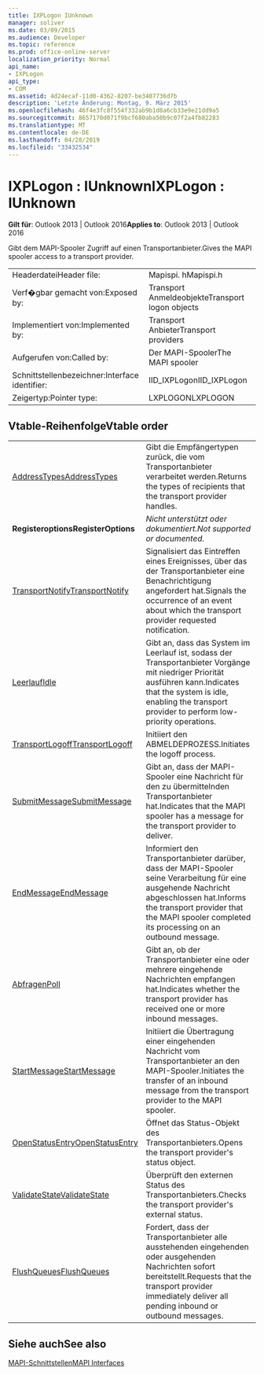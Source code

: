 ```yaml
---
title: IXPLogon IUnknown
manager: soliver
ms.date: 03/09/2015
ms.audience: Developer
ms.topic: reference
ms.prod: office-online-server
localization_priority: Normal
api_name:
- IXPLogon
api_type:
- COM
ms.assetid: 4d24ecaf-11d0-4362-8207-be3407736d7b
description: 'Letzte Änderung: Montag, 9. März 2015'
ms.openlocfilehash: 46f4e3fc8f554f332ab9b1d8a6cb33e9e21dd9a5
ms.sourcegitcommit: 8657170d071f9bcf680aba50b9c07f2a4fb82283
ms.translationtype: MT
ms.contentlocale: de-DE
ms.lasthandoff: 04/28/2019
ms.locfileid: "33432534"
---
```

# <a name="ixplogon--iunknown"></a><span data-ttu-id="f4b24-103">IXPLogon : IUnknown</span><span class="sxs-lookup"><span data-stu-id="f4b24-103">IXPLogon : IUnknown</span></span>

  
  
<span data-ttu-id="f4b24-104">**Gilt für**: Outlook 2013 | Outlook 2016</span><span class="sxs-lookup"><span data-stu-id="f4b24-104">**Applies to**: Outlook 2013 | Outlook 2016</span></span> 
  
<span data-ttu-id="f4b24-105">Gibt dem MAPI-Spooler Zugriff auf einen Transportanbieter.</span><span class="sxs-lookup"><span data-stu-id="f4b24-105">Gives the MAPI spooler access to a transport provider.</span></span> 
  
|||
|:-----|:-----|
|<span data-ttu-id="f4b24-106">Headerdatei</span><span class="sxs-lookup"><span data-stu-id="f4b24-106">Header file:</span></span>  <br/> |<span data-ttu-id="f4b24-107">Mapispi. h</span><span class="sxs-lookup"><span data-stu-id="f4b24-107">Mapispi.h</span></span>  <br/> |
|<span data-ttu-id="f4b24-108">Verf�gbar gemacht von:</span><span class="sxs-lookup"><span data-stu-id="f4b24-108">Exposed by:</span></span>  <br/> |<span data-ttu-id="f4b24-109">Transport Anmeldeobjekte</span><span class="sxs-lookup"><span data-stu-id="f4b24-109">Transport logon objects</span></span>  <br/> |
|<span data-ttu-id="f4b24-110">Implementiert von:</span><span class="sxs-lookup"><span data-stu-id="f4b24-110">Implemented by:</span></span>  <br/> |<span data-ttu-id="f4b24-111">Transport Anbieter</span><span class="sxs-lookup"><span data-stu-id="f4b24-111">Transport providers</span></span>  <br/> |
|<span data-ttu-id="f4b24-112">Aufgerufen von:</span><span class="sxs-lookup"><span data-stu-id="f4b24-112">Called by:</span></span>  <br/> |<span data-ttu-id="f4b24-113">Der MAPI-Spooler</span><span class="sxs-lookup"><span data-stu-id="f4b24-113">The MAPI spooler</span></span>  <br/> |
|<span data-ttu-id="f4b24-114">Schnittstellenbezeichner:</span><span class="sxs-lookup"><span data-stu-id="f4b24-114">Interface identifier:</span></span>  <br/> |<span data-ttu-id="f4b24-115">IID_IXPLogon</span><span class="sxs-lookup"><span data-stu-id="f4b24-115">IID_IXPLogon</span></span>  <br/> |
|<span data-ttu-id="f4b24-116">Zeigertyp:</span><span class="sxs-lookup"><span data-stu-id="f4b24-116">Pointer type:</span></span>  <br/> |<span data-ttu-id="f4b24-117">LXPLOGON</span><span class="sxs-lookup"><span data-stu-id="f4b24-117">LXPLOGON</span></span>  <br/> |
   
## <a name="vtable-order"></a><span data-ttu-id="f4b24-118">Vtable-Reihenfolge</span><span class="sxs-lookup"><span data-stu-id="f4b24-118">Vtable order</span></span>

|||
|:-----|:-----|
|[<span data-ttu-id="f4b24-119">AddressTypes</span><span class="sxs-lookup"><span data-stu-id="f4b24-119">AddressTypes</span></span>](ixplogon-addresstypes.md) <br/> |<span data-ttu-id="f4b24-120">Gibt die Empfängertypen zurück, die vom Transportanbieter verarbeitet werden.</span><span class="sxs-lookup"><span data-stu-id="f4b24-120">Returns the types of recipients that the transport provider handles.</span></span>  <br/> |
|<span data-ttu-id="f4b24-121">**Registeroptions**</span><span class="sxs-lookup"><span data-stu-id="f4b24-121">**RegisterOptions**</span></span> <br/> | <span data-ttu-id="f4b24-122">*Nicht unterstützt oder dokumentiert.*</span><span class="sxs-lookup"><span data-stu-id="f4b24-122">*Not supported or documented.*</span></span>  <br/> |
|[<span data-ttu-id="f4b24-123">TransportNotify</span><span class="sxs-lookup"><span data-stu-id="f4b24-123">TransportNotify</span></span>](ixplogon-transportnotify.md) <br/> |<span data-ttu-id="f4b24-124">Signalisiert das Eintreffen eines Ereignisses, über das der Transportanbieter eine Benachrichtigung angefordert hat.</span><span class="sxs-lookup"><span data-stu-id="f4b24-124">Signals the occurrence of an event about which the transport provider requested notification.</span></span>  <br/> |
|[<span data-ttu-id="f4b24-125">Leerlauf</span><span class="sxs-lookup"><span data-stu-id="f4b24-125">Idle</span></span>](ixplogon-idle.md) <br/> |<span data-ttu-id="f4b24-126">Gibt an, dass das System im Leerlauf ist, sodass der Transportanbieter Vorgänge mit niedriger Priorität ausführen kann.</span><span class="sxs-lookup"><span data-stu-id="f4b24-126">Indicates that the system is idle, enabling the transport provider to perform low-priority operations.</span></span>  <br/> |
|[<span data-ttu-id="f4b24-127">TransportLogoff</span><span class="sxs-lookup"><span data-stu-id="f4b24-127">TransportLogoff</span></span>](ixplogon-transportlogoff.md) <br/> |<span data-ttu-id="f4b24-128">Initiiert den ABMELDEPROZESS.</span><span class="sxs-lookup"><span data-stu-id="f4b24-128">Initiates the logoff process.</span></span>  <br/> |
|[<span data-ttu-id="f4b24-129">SubmitMessage</span><span class="sxs-lookup"><span data-stu-id="f4b24-129">SubmitMessage</span></span>](ixplogon-submitmessage.md) <br/> |<span data-ttu-id="f4b24-130">Gibt an, dass der MAPI-Spooler eine Nachricht für den zu übermittelnden Transportanbieter hat.</span><span class="sxs-lookup"><span data-stu-id="f4b24-130">Indicates that the MAPI spooler has a message for the transport provider to deliver.</span></span>  <br/> |
|[<span data-ttu-id="f4b24-131">EndMessage</span><span class="sxs-lookup"><span data-stu-id="f4b24-131">EndMessage</span></span>](ixplogon-endmessage.md) <br/> |<span data-ttu-id="f4b24-132">Informiert den Transportanbieter darüber, dass der MAPI-Spooler seine Verarbeitung für eine ausgehende Nachricht abgeschlossen hat.</span><span class="sxs-lookup"><span data-stu-id="f4b24-132">Informs the transport provider that the MAPI spooler completed its processing on an outbound message.</span></span>  <br/> |
|[<span data-ttu-id="f4b24-133">Abfragen</span><span class="sxs-lookup"><span data-stu-id="f4b24-133">Poll</span></span>](ixplogon-poll.md) <br/> |<span data-ttu-id="f4b24-134">Gibt an, ob der Transportanbieter eine oder mehrere eingehende Nachrichten empfangen hat.</span><span class="sxs-lookup"><span data-stu-id="f4b24-134">Indicates whether the transport provider has received one or more inbound messages.</span></span>  <br/> |
|[<span data-ttu-id="f4b24-135">StartMessage</span><span class="sxs-lookup"><span data-stu-id="f4b24-135">StartMessage</span></span>](ixplogon-startmessage.md) <br/> |<span data-ttu-id="f4b24-136">Initiiert die Übertragung einer eingehenden Nachricht vom Transportanbieter an den MAPI-Spooler.</span><span class="sxs-lookup"><span data-stu-id="f4b24-136">Initiates the transfer of an inbound message from the transport provider to the MAPI spooler.</span></span>  <br/> |
|[<span data-ttu-id="f4b24-137">OpenStatusEntry</span><span class="sxs-lookup"><span data-stu-id="f4b24-137">OpenStatusEntry</span></span>](ixplogon-openstatusentry.md) <br/> |<span data-ttu-id="f4b24-138">Öffnet das Status-Objekt des Transportanbieters.</span><span class="sxs-lookup"><span data-stu-id="f4b24-138">Opens the transport provider's status object.</span></span>  <br/> |
|[<span data-ttu-id="f4b24-139">ValidateState</span><span class="sxs-lookup"><span data-stu-id="f4b24-139">ValidateState</span></span>](ixplogon-validatestate.md) <br/> |<span data-ttu-id="f4b24-140">Überprüft den externen Status des Transportanbieters.</span><span class="sxs-lookup"><span data-stu-id="f4b24-140">Checks the transport provider's external status.</span></span>  <br/> |
|[<span data-ttu-id="f4b24-141">FlushQueues</span><span class="sxs-lookup"><span data-stu-id="f4b24-141">FlushQueues</span></span>](ixplogon-flushqueues.md) <br/> |<span data-ttu-id="f4b24-142">Fordert, dass der Transportanbieter alle ausstehenden eingehenden oder ausgehenden Nachrichten sofort bereitstellt.</span><span class="sxs-lookup"><span data-stu-id="f4b24-142">Requests that the transport provider immediately deliver all pending inbound or outbound messages.</span></span>  <br/> |
   
## <a name="see-also"></a><span data-ttu-id="f4b24-143">Siehe auch</span><span class="sxs-lookup"><span data-stu-id="f4b24-143">See also</span></span>



[<span data-ttu-id="f4b24-144">MAPI-Schnittstellen</span><span class="sxs-lookup"><span data-stu-id="f4b24-144">MAPI Interfaces</span></span>](mapi-interfaces.md)

